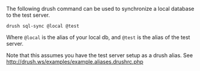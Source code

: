 The following drush command can be used to synchronize a local
database to the test server.

`drush sql-sync @local @test`

Where `@local` is the alias of your local db, and `@test` is the alias
of the test server.


Note that this assumes you have the test server setup as a drush
alias. See http://drush.ws/examples/example.aliases.drushrc.php

